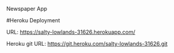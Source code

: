 Newspaper App


#Heroku Deployment

URL: https://salty-lowlands-31626.herokuapp.com/

Heroku git URL: https://git.heroku.com/salty-lowlands-31626.git
